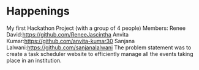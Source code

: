 # Happenings 
My first Hackathon Project (with a group of 4 people)
Members:
Renee David:https://github.com/ReneeJascintha
Anvita Kumar:https://github.com/anvita-kumar30
Sanjana Lalwani:https://github.com/sanjanalalwani
The problem statement was to create a task scheduler website to efficiently manage all the events taking place in an institution.
